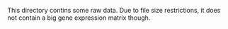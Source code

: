 This directory contins some raw data. Due to file size restrictions, it does not contain a big gene expression matrix though. 
